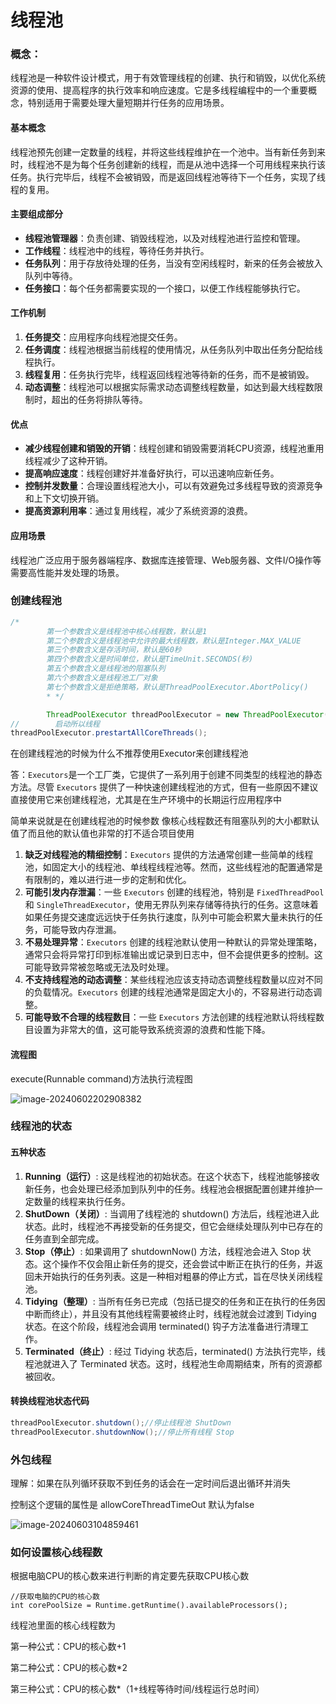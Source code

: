 # 线程池

### 概念：

线程池是一种软件设计模式，用于有效管理线程的创建、执行和销毁，以优化系统资源的使用、提高程序的执行效率和响应速度。它是多线程编程中的一个重要概念，特别适用于需要处理大量短期并行任务的应用场景。

#### 基本概念

线程池预先创建一定数量的线程，并将这些线程维护在一个池中。当有新任务到来时，线程池不是为每个任务创建新的线程，而是从池中选择一个可用线程来执行该任务。执行完毕后，线程不会被销毁，而是返回线程池等待下一个任务，实现了线程的复用。

#### 主要组成部分

- **线程池管理器**：负责创建、销毁线程池，以及对线程池进行监控和管理。
- **工作线程**：线程池中的线程，等待任务并执行。
- **任务队列**：用于存放待处理的任务，当没有空闲线程时，新来的任务会被放入队列中等待。
- **任务接口**：每个任务都需要实现的一个接口，以便工作线程能够执行它。

#### 工作机制

1. **任务提交**：应用程序向线程池提交任务。
2. **任务调度**：线程池根据当前线程的使用情况，从任务队列中取出任务分配给线程执行。
3. **线程复用**：任务执行完毕，线程返回线程池等待新的任务，而不是被销毁。
4. **动态调整**：线程池可以根据实际需求动态调整线程数量，如达到最大线程数限制时，超出的任务将排队等待。

#### 优点

- **减少线程创建和销毁的开销**：线程创建和销毁需要消耗CPU资源，线程池重用线程减少了这种开销。
- **提高响应速度**：线程创建好并准备好执行，可以迅速响应新任务。
- **控制并发数量**：合理设置线程池大小，可以有效避免过多线程导致的资源竞争和上下文切换开销。
- **提高资源利用率**：通过复用线程，减少了系统资源的浪费。

#### 应用场景

线程池广泛应用于服务器端程序、数据库连接管理、Web服务器、文件I/O操作等需要高性能并发处理的场景。

### 创建线程池

```java
/*
        第一个参数含义是线程池中核心线程数，默认是1
        第二个参数含义是线程池中允许的最大线程数，默认是Integer.MAX_VALUE
        第三个参数含义是存活时间，默认是60秒
        第四个参数含义是时间单位，默认是TimeUnit.SECONDS(秒)
        第五个参数含义是线程池的阻塞队列
        第六个参数含义是线程池工厂对象
        第七个参数含义是拒绝策略，默认是ThreadPoolExecutor.AbortPolicy()
        * */

        ThreadPoolExecutor threadPoolExecutor = new ThreadPoolExecutor(3, 5, 1L, TimeUnit.SECONDS, new ArrayBlockingQueue<>(3), Executors.defaultThreadFactory(), new ThreadPoolExecutor.AbortPolicy());
//        启动所以线程
threadPoolExecutor.prestartAllCoreThreads();
```



在创建线程池的时候为什么不推荐使用Executor来创建线程池

答：`Executors`是一个工厂类，它提供了一系列用于创建不同类型的线程池的静态方法。尽管 `Executors` 提供了一种快速创建线程池的方式，但有一些原因不建议直接使用它来创建线程池，尤其是在生产环境中的长期运行应用程序中

简单来说就是在创建线程池的时候参数 像核心线程数还有阻塞队列的大小都默认值了而且他的默认值也非常的打不适合项目使用

1. **缺乏对线程池的精细控制**：`Executors` 提供的方法通常创建一些简单的线程池，如固定大小的线程池、单线程线程池等。然而，这些线程池的配置通常是有限制的，难以进行进一步的定制和优化。
2. **可能引发内存泄漏**：一些 `Executors` 创建的线程池，特别是 `FixedThreadPool` 和 `SingleThreadExecutor`，使用无界队列来存储等待执行的任务。这意味着如果任务提交速度远远快于任务执行速度，队列中可能会积累大量未执行的任务，可能导致内存泄漏。
3. **不易处理异常**：`Executors` 创建的线程池默认使用一种默认的异常处理策略，通常只会将异常打印到标准输出或记录到日志中，但不会提供更多的控制。这可能导致异常被忽略或无法及时处理。
4. **不支持线程池的动态调整**：某些线程池应该支持动态调整线程数量以应对不同的负载情况。`Executors` 创建的线程池通常是固定大小的，不容易进行动态调整。
5. **可能导致不合理的线程数目**：一些 `Executors` 方法创建的线程池默认将线程数目设置为非常大的值，这可能导致系统资源的浪费和性能下降。





#### 流程图

execute(Runnable command)方法执行流程图

![image-20240602202908382](C:\Users\qwxqy\AppData\Roaming\Typora\typora-user-images\image-20240602202908382.png)

### 线程池的状态

#### 五种状态

1. **Running（运行）**: 这是线程池的初始状态。在这个状态下，线程池能够接收新任务，也会处理已经添加到队列中的任务。线程池会根据配置创建并维护一定数量的线程来执行任务。
2. **ShutDown（关闭）**: 当调用了线程池的 shutdown() 方法后，线程池进入此状态。此时，线程池不再接受新的任务提交，但它会继续处理队列中已存在的任务直到全部完成。
3. **Stop（停止）**: 如果调用了 shutdownNow() 方法，线程池会进入 Stop 状态。这个操作不仅会阻止新任务的提交，还会尝试中断正在执行的任务，并返回未开始执行的任务列表。这是一种相对粗暴的停止方式，旨在尽快关闭线程池。
4. **Tidying（整理）**: 当所有任务已完成（包括已提交的任务和正在执行的任务因中断而终止），并且没有其他线程需要被终止时，线程池就会过渡到 Tidying 状态。在这个阶段，线程池会调用 terminated() 钩子方法准备进行清理工作。
5. **Terminated（终止）**: 经过 Tidying 状态后，terminated() 方法执行完毕，线程池就进入了 Terminated 状态。这时，线程池生命周期结束，所有的资源都被回收。

#### 转换线程池状态代码

```java
threadPoolExecutor.shutdown();//停止线程池 ShutDown
threadPoolExecutor.shutdownNow();//停止所有线程 Stop
```

### 外包线程

理解：如果在队列循环获取不到任务的话会在一定时间后退出循环并消失

控制这个逻辑的属性是 allowCoreThreadTimeOut 默认为false

![image-20240603104859461](C:\Users\qwxqy\AppData\Roaming\Typora\typora-user-images\image-20240603104859461.png)

### 如何设置核心线程数

根据电脑CPU的核心数来进行判断的肯定要先获取CPU核心数

```
//获取电脑的CPU的核心数
int corePoolSize = Runtime.getRuntime().availableProcessors();
```

线程池里面的核心线程数为 

第一种公式：CPU的核心数+1

第二种公式：CPU的核心数*2

第三种公式：CPU的核心数*（1+线程等待时间/线程运行总时间）
